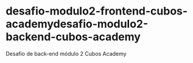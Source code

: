 # desafio-modulo2-frontend-cubos-academydesafio-modulo2-backend-cubos-academy
Desafio de back-end módulo 2 Cubos Academy

